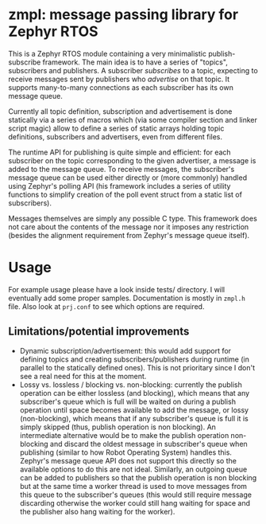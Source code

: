 # zmpl: message passing library for Zephyr RTOS

This is a Zephyr RTOS module containing a very minimalistic publish-subscribe framework.
The main idea is to have a series of "topics", subscribers and publishers. A subscriber
*subscribes* to a topic, expecting to receive messages sent by publishers who *advertise*
on that topic. It supports many-to-many connections as each subscriber has its own message
queue.

Currently all topic definition, subscription and advertisement is done statically via a series
of macros which (via some compiler section and linker script magic) allow to define a series of
static arrays holding topic definitions, subscribers and advertisers, even from different files.

The runtime API for publishing is quite simple and efficient: for each subscriber on the topic
corresponding to the given advertiser, a message is added to the message queue. To receive messages,
the subscriber's message queue can be used either directly or (more commonly) handled using Zephyr's
polling API (his framework includes a series of utility functions to simplify creation of the poll
event struct from a static list of subscribers).

Messages themselves are simply any possible C type. This framework does not care about the contents
of the message nor it imposes any restriction (besides the alignment requirement from Zephyr's message
queue itself).

# Usage

For example usage please have a look inside tests/ directory. I will eventually add some proper samples.
Documentation is mostly in `zmpl.h` file. Also look at `prj.conf` to see which options are required.

## Limitations/potential improvements

- Dynamic subscription/advertisement: this would add support for defining topics and creating
  subscribers/publishers during runtime (in parallel to the statically defined ones). This is not 
  prioritary since I don't see a real need for this at the moment.
- Lossy vs. lossless / blocking vs. non-blocking: currently the publish operation can be either
  lossless (and blocking), which means that any subscriber's queue which is full will be waited on
  during a publish operation until space becomes available to add the message, or lossy (non-blocking),
  which means that if any subscriber's queue is full it is simply skipped (thus, publish operation is
  non blocking). An intermediate alternative would be to make the publish operation non-blocking and
  discard the oldest message in subscriber's queue when publishing (similar to how Robot Operating System)
  handles this. Zephyr's message queue API does not support this directly so the available options to do
  this are not ideal. Similarly, an outgoing queue can be added to publishers so that the publish
  operation is non blocking but at the same time a worker thread is used to move messages from this queue
  to the subscriber's queues (this would still require message discarding otherwise the worker could
  still hang waiting for space and the publisher also hang waiting for the worker).
 